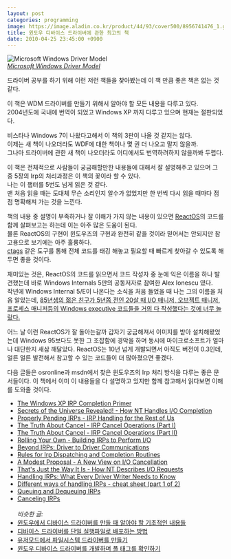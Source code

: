 ```yaml
---
layout: post
categories: programming
image: https://image.aladin.co.kr/product/44/93/cover500/8956741476_1.gif
title: 윈도우 디바이스 드라이버에 관한 최고의 책
date: 2010-04-25 23:45:00 +0900
---
```


![Microsoft Windows Driver Model](https://image.aladin.co.kr/product/44/93/cover500/8956741476_1.gif)  
*[Microsoft Windows Driver Model](https://www.aladin.co.kr/shop/wproduct.aspx?ISBN=8956741476&ttbkey=ttbcrazytazo1459001&COPYPaper=1)*

드라이버 공부를 하기 위해 이런 저런 책들을 찾아봤는데 이 책 만큼 좋은 책은 없는 것 같다.

이 책은 WDM 드라이버를 만들기 위해서 알아야 할 모든 내용을 다루고 있다.  
2004년도에 국내에 번역이 되었고 Windows XP 까지 다루고 있으며 현재는 절판되었다.

비스타나 Windows 7이 나왔다고해서 이 책의 3판이 나올 것 같지는 않다.  
이제는 새 책이 나오더라도 WDF에 대한 책이나 몇 권 더 나오고 말지 않을까.  
그나마 드라이버에 관한 새 책이 나오더라도 어디에서도 번역하려하지 않을까봐 두렵다.

이 책은 전체적으로 사람들이 궁금해할만한 내용들에 대해서 잘 설명해주고 있으며 그 중 5장의 Irp의 처리과정은 이 책의 꽃이라 할 수 있다.  
나는 이 챕터를 5번도 넘게 읽은 것 같다.  
맨 처음 읽을 때는 도대체 무슨 소리인지 알수가 없었지만 한 번씩 다시 읽을 때마다 점점 명확해져 가는 것을 느낀다.

책의 내용 중 설명이 부족하거나 잘 이해가 가지 않는 내용이 있으면 [ReactOS](https://reactos.org/)의 코드를 함께 살펴보고는 하는데 이는 아주 많은 도움이 된다.  
물론 ReactOS의 구현이 윈도우즈의 구현과 완전히 같을 것이라 믿어서는 안되지만 참고용으로 보기에는 아주 훌륭하다.  
[ctags](https://en.wikipedia.org/wiki/Ctags#:~:text=Ctags%20is%20a%20programming%20tool,languages%20to%20aid%20code%20comprehension.&text=These%20tags%20allow%20definitions%20to,search%20engine%2C%20or%20other%20utility.) 같은 도구를 통해 전체 코드를 태깅 해놓고 필요할 때 빠르게 찾아갈 수 있도록 해두면 좋을 것이다.

재미있는 것은, ReactOS의 코드를 읽으면서 코드 작성자 중 눈에 익은 이름을 하나 발견했는데 바로 Windows Internals 5판의 공동저자로 참여한 Alex Ionescu 였다.  
작년에 Windows Internal 5/E이 나온다는 소식을 처음 들었을 때 나는 그의 이름을 처음 알았는데, [85년생의 젊은 친구가 5년쯤 전인 20살 때 I/O 매니저, 오브젝트 매니저, 프로세스 매니저등의 Windows executive 코드들을 거의 다 작성했다는 것에 너무 놀랐다.](https://reactos.org/wiki/User:Alex_Ionescu)

어느 날 이런 ReactOS가 잘 돌아는갈까 갑자기 궁금해져서 이미지를 받아 설치해봤었는데 Windows 95보다도 못한 그 조잡함에 경악을 하며 동시에 마이크로소프트가 얼마나 대단한지 새삼 깨달았다.
ReactOS는 10년 넘게 개발되면서 아직도 버전이 0.3인데, 얼른 얼른 발전해서 참고할 수 있는 코드들이 더 많아졌으면 좋겠다.

다음 글들은 osronline과 msdn에서 찾은 윈도우즈의 Irp 처리 방식을 다루는 좋은 문서들이다.
이 책에서 이미 이 내용들을 다 설명하고 있지만 함께 참고해서 읽다보면 이해를 도와줄 것이다.

* [The Windows XP IRP Completion Primer](http://www.opening-windows.com/techart_the_windows_xp_irp_completion_primer.htm)
* [Secrets of the Universe Revealed! - How NT Handles I/O Completion](http://www.osronline.com/article.cfm%5eid=83.htm)
* [Properly Pending IRPs - IRP Handling for the Rest of Us](http://www.osronline.com/article.cfm%5eid=21.htm)
* [The Truth About Cancel - IRP Cancel Operations (Part I)](http://www.osronline.com/article.cfm%5eid=78.htm)
* [The Truth About Cancel - IRP Cancel Operations (Part II)](http://www.osronline.com/article.cfm%5earticle=72.htm)
* [Rolling Your Own - Building IRPs to Perform I/O](http://www.osronline.com/article.cfm%5earticle=87.htm)
* [Beyond IRPs: Driver to Driver Communications](http://www.osronline.com/article.cfm%5earticle=177.htm)
* [Rules for Irp Dispatching and Completion Routines](http://www.osronline.com/article.cfm%5earticle=214.htm)
* [A Modest Proposal - A New View on I/O Cancellation](http://www.osronline.com/article.cfm%5earticle=37.htm)
* [That's Just the Way It Is - How NT Describes I/O Requests](http://www.osronline.com/article.cfm%5earticle=74.htm)
* [Handling IRPs: What Every Driver Writer Needs to Know](https://docs.microsoft.com/en-us/previous-versions/ms810023(v=msdn.10)?redirectedfrom=MSDN)
* [Different ways of handling IRPs - cheat sheet (part 1 of 2)](https://docs.microsoft.com/en-us/windows-hardware/drivers/kernel/different-ways-of-handling-irps-cheat-sheet)
* [Queuing and Dequeuing IRPs](https://docs.microsoft.com/en-us/windows-hardware/drivers/kernel/queuing-and-dequeuing-irps)
* [Canceling IRPs](https://docs.microsoft.com/en-us/windows-hardware/drivers/kernel/canceling-irps)
  <br>
  <br>
  *비슷한 글:*
* [윈도우에서 디바이스 드라이버를 만들 때 알아야 할 기초적인 내용들](/programming/2011/05/23/윈도우에서-디바이스-드라이버를-만들-때-알아야-할-기초적인-내용들.html)
* [디바이스 드라이버를 단일 실행파일로 배포하는 방법](/programming/2010/12/04/디바이스-드라이버를-단일-실행파일로-배포하는-방법.html)
* [유저모드에서 파일시스템 드라이버를 만들기](/essay/2010/10/17/유저모드에서-파일시스템-드라이버를-만들기.html)
* [윈도우 디바이스 드라이버를 개발하며 풀 태그를 확인하기](/essay/2010/11/10/pool-tag.html)
